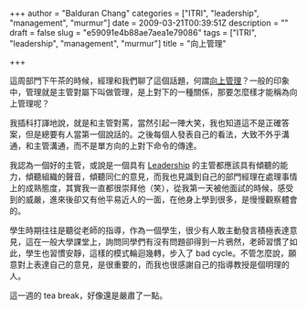 +++
author = "Balduran Chang"
categories = ["ITRI", "leadership", "management", "murmur"]
date = 2009-03-21T00:39:51Z
description = ""
draft = false
slug = "e59091e4b88ae7aea1e79086"
tags = ["ITRI", "leadership", "management", "murmur"]
title = "向上管理"

+++


這周部門下午茶的時候，經理和我們聊了這個話題，何謂[向上管理](http://www.google.com/search?client=safari&rls=zh-tw&q=向上管理&ie=UTF-8&oe=UTF-8)？一般的印象中，管理就是主管對屬下叫做管理，是上對下的一種關係，那要怎麼樣才能稱為向上管理呢？

我插科打諢地說，就是和主管對罵，當然引起一陣大笑，我也知道這不是正確答案，但是總要有人當第一個說話的。之後每個人發表自己的看法，大致不外乎溝通，和主管溝通，而不是單方向的上對下命令的傳達。

我認為一個好的主管，或說是一個具有 [Leadership](http://en.wikipedia.org/wiki/Leadership) 的主管都應該具有傾聽的能力，傾聽組織的聲音，傾聽同仁的意見，而我也見識到自己的部門經理在處理事情上的成熟態度，其實我一直都很崇拜他（笑），從我第一天被他面試的時候，感受到的威嚴，進來後卻又有他平易近人的一面，在他身上學到很多，是慢慢觀察體會的。

學生時期往往是聽從老師的指導，作為一個學生，很少有人敢主動發言積極表達意見，這在一般大學課堂上，詢問同學們有沒有問題卻得到一片鴉然，老師習慣了如此，學生也習慣安靜，這樣的模式輪迴幾轉，步入了 bad cycle。不管怎麼說，願意對上表達自己的意見，是很重要的，而我也很感謝自己的指導教授是個明理的人。

這一週的 tea break，好像還是嚴肅了一點。

